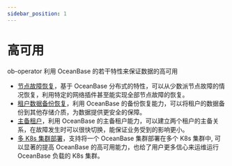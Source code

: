 ```yaml
---
sidebar_position: 1
---
```


# 高可用

ob-operator 利用 OceanBase 的若干特性来保证数据的高可用

* [节点故障恢复](300.disaster-recovery-of-ob-operator.md)，基于 OceanBase 分布式的特性，可以从少数派节点故障的情况恢复，利用特定的网络插件甚至能实现全部节点故障的恢复。
* [租户数据备份恢复](400.tenant-backup-of-ob-operator.md)，利用 OceanBase 的备份恢复能力，可以将租户的数据备份到其他存储介质，为数据提供更安全的保障。
* [主备租户](600.standby-tenant-of-ob-operator.md)，利用 OceanBase 的主备租户能力，可以建立两个租户的主备关系，在故障发生时可以很快切换，能保证业务受到的影响更小。
* [多 K8s 集群部署](700.inter-k8s-cluster-management.md)，支持将一个 OceanBase 集群部署在多个 K8s 集群中, 可以显著的提高 OceanBase 的高可用能力，也给了用户更多信心来运维运行 OceanBase 负载的 K8s 集群。

